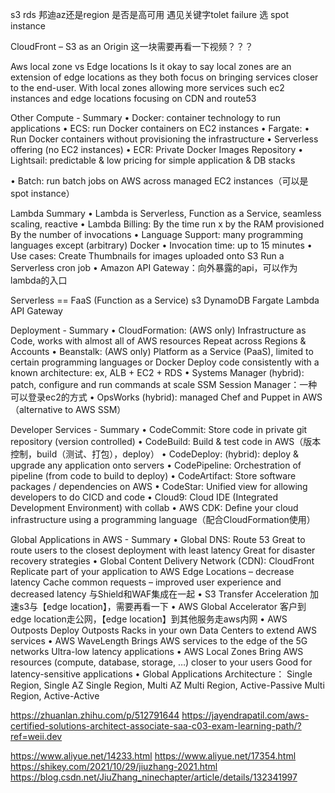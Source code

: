 s3 rds 邦迪az还是region
是否是高可用
遇见关键字tolet failure 选 spot instance

CloudFront – S3 as an Origin 这一块需要再看一下视频？？？

Aws local zone vs Edge locations
Is it okay to say local zones are an extension of edge locations as they both focus on bringing services closer to the end-user. With local zones allowing more services such ec2 instances and edge locations focusing on CDN and route53


Other Compute - Summary
• Docker: container technology to run applications
• ECS: run Docker containers on EC2 instances
• Fargate:
• Run Docker containers without provisioning the infrastructure
• Serverless offering (no EC2 instances)
• ECR: Private Docker Images Repository
• Lightsail: predictable & low pricing for simple application & DB stacks

• Batch: run batch jobs on AWS across managed EC2 instances（可以是spot instance）

Lambda Summary
• Lambda is Serverless, Function as a Service, seamless scaling, reactive
• Lambda Billing:
   By the time run x by the RAM provisioned
   By the number of invocations
• Language Support: many programming languages except (arbitrary) Docker
• Invocation time: up to 15 minutes
• Use cases:
    Create Thumbnails for images uploaded onto S3
    Run a Serverless cron job
• Amazon API Gateway：向外暴露的api，可以作为lambda的入口

 Serverless == FaaS (Function as a Service)
 s3 DynamoDB Fargate Lambda API Gateway


Deployment - Summary
• CloudFormation: (AWS only)
    Infrastructure as Code, works with almost all of AWS resources
    Repeat across Regions & Accounts
• Beanstalk: (AWS only)
    Platform as a Service (PaaS), limited to certain programming languages or Docker
    Deploy code consistently with a known architecture: ex, ALB + EC2 + RDS
• Systems Manager (hybrid): patch, configure and run commands at scale
    SSM Session Manager：一种可以登录ec2的方式
• OpsWorks (hybrid): managed Chef and Puppet in AWS（alternative to AWS SSM）

 Developer Services - Summary
• CodeCommit: Store code in private git repository (version controlled)
• CodeBuild: Build & test code in AWS（版本控制，build（测试、打包），deploy）
• CodeDeploy: (hybrid): deploy & upgrade any application onto servers
• CodePipeline: Orchestration of pipeline (from code to build to deploy)
• CodeArtifact: Store software packages / dependencies on AWS
• CodeStar: Unified view for allowing developers to do CICD and code
• Cloud9: Cloud IDE (Integrated Development Environment) with collab
• AWS CDK: Define your cloud infrastructure using a programming language（配合CloudFormation使用）

Global Applications in AWS - Summary
• Global DNS: Route 53
    Great to route users to the closest deployment with least latency
    Great for disaster recovery strategies
• Global Content Delivery Network (CDN): CloudFront
    Replicate part of your application to AWS Edge Locations – decrease latency
    Cache common requests – improved user experience and decreased latency
    与Shield和WAF集成在一起
• S3 Transfer Acceleration
    加速s3与【edge location】，需要再看一下
• AWS Global Accelerator
    客户到edge location走公网，【edge location】到其他服务走aws内网
• AWS Outposts
    Deploy Outposts Racks in your own Data Centers to extend AWS services
• AWS WaveLength
    Brings AWS services to the edge of the 5G networks
    Ultra-low latency applications
• AWS Local Zones
    Bring AWS resources (compute, database, storage, …) closer to your users
    Good for latency-sensitive applications
• Global Applications Architecture：
    Single Region, Single AZ
    Single Region, Multi AZ
    Multi Region, Active-Passive
    Multi Region, Active-Active


https://zhuanlan.zhihu.com/p/512791644
https://jayendrapatil.com/aws-certified-solutions-architect-associate-saa-c03-exam-learning-path/?ref=weii.dev

https://www.aliyue.net/14233.html
https://www.aliyue.net/17354.html
https://shikey.com/2021/10/29/jiuzhang-2021.html
https://blog.csdn.net/JiuZhang_ninechapter/article/details/132341997
